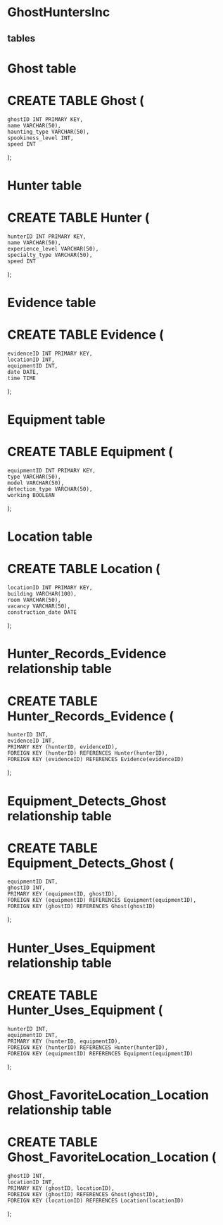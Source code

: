 ﻿# GhostHuntersInc 

## tables

# Ghost table
# CREATE TABLE Ghost (
    ghostID INT PRIMARY KEY,
    name VARCHAR(50),
    haunting_type VARCHAR(50),
    spookiness_level INT,
    speed INT
);

# Hunter table
# CREATE TABLE Hunter (
    hunterID INT PRIMARY KEY,
    name VARCHAR(50),
    experience_level VARCHAR(50),
    specialty_type VARCHAR(50),
    speed INT
);

# Evidence table
# CREATE TABLE Evidence (
    evidenceID INT PRIMARY KEY,
    locationID INT,
    equipmentID INT,
    date DATE,
    time TIME
);

# Equipment table
# CREATE TABLE Equipment (
    equipmentID INT PRIMARY KEY,
    type VARCHAR(50),
    model VARCHAR(50),
    detection_type VARCHAR(50),
    working BOOLEAN
);

# Location table
# CREATE TABLE Location (
    locationID INT PRIMARY KEY,
    building VARCHAR(100),
    room VARCHAR(50),
    vacancy VARCHAR(50),
    construction_date DATE
);

# Hunter_Records_Evidence relationship table
# CREATE TABLE Hunter_Records_Evidence (
    hunterID INT,
    evidenceID INT,
    PRIMARY KEY (hunterID, evidenceID),
    FOREIGN KEY (hunterID) REFERENCES Hunter(hunterID),
    FOREIGN KEY (evidenceID) REFERENCES Evidence(evidenceID)
);

# Equipment_Detects_Ghost relationship table
# CREATE TABLE Equipment_Detects_Ghost (
    equipmentID INT,
    ghostID INT,
    PRIMARY KEY (equipmentID, ghostID),
    FOREIGN KEY (equipmentID) REFERENCES Equipment(equipmentID),
    FOREIGN KEY (ghostID) REFERENCES Ghost(ghostID)
);

# Hunter_Uses_Equipment relationship table
# CREATE TABLE Hunter_Uses_Equipment (
    hunterID INT,
    equipmentID INT,
    PRIMARY KEY (hunterID, equipmentID),
    FOREIGN KEY (hunterID) REFERENCES Hunter(hunterID),
    FOREIGN KEY (equipmentID) REFERENCES Equipment(equipmentID)
);

# Ghost_FavoriteLocation_Location relationship table
# CREATE TABLE Ghost_FavoriteLocation_Location (
    ghostID INT,
    locationID INT,
    PRIMARY KEY (ghostID, locationID),
    FOREIGN KEY (ghostID) REFERENCES Ghost(ghostID),
    FOREIGN KEY (locationID) REFERENCES Location(locationID)
);

